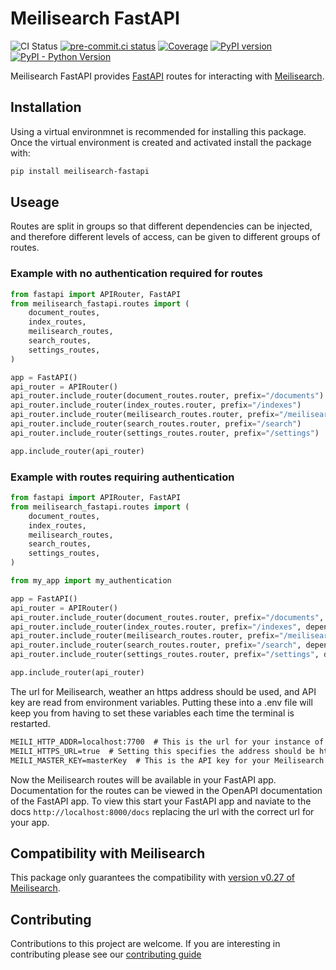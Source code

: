 # Meilisearch FastAPI

![CI Status](https://github.com/sanders41/meilisearch-fastapi/workflows/CI/badge.svg?branch=main&event=push)
[![pre-commit.ci status](https://results.pre-commit.ci/badge/github/sanders41/meilisearch-fastapi/main.svg)](https://results.pre-commit.ci/latest/github/sanders41/meilisearch-fastapi/main)
[![Coverage](https://codecov.io/gh/sanders41/meilisearch-fastapi/branch/main/graphs/badge.svg?branch=main)](https://codecov.io/gh/sanders41/meilisearch-fastapi)
[![PyPI version](https://badge.fury.io/py/meilisearch-fastapi.svg)](https://badge.fury.io/py/meilisearch-fastapi)
[![PyPI - Python Version](https://img.shields.io/pypi/pyversions/meilisearch-fastapi?color=5cc141)](https://github.com/sanders41/meilisearch-fastapi)

Meilisearch FastAPI provides [FastAPI](https://fastapi.tiangolo.com/) routes for interacting with [Meilisearch](https://www.meilisearch.com/).

## Installation

Using a virtual environmnet is recommended for installing this package. Once the virtual environment is created and activated install the package with:

```sh
pip install meilisearch-fastapi
```

## Useage

Routes are split in groups so that different dependencies can be injected, and therefore different levels of access, can be given to different groups of routes.

### Example with no authentication required for routes

```py
from fastapi import APIRouter, FastAPI
from meilisearch_fastapi.routes import (
    document_routes,
    index_routes,
    meilisearch_routes,
    search_routes,
    settings_routes,
)

app = FastAPI()
api_router = APIRouter()
api_router.include_router(document_routes.router, prefix="/documents")
api_router.include_router(index_routes.router, prefix="/indexes")
api_router.include_router(meilisearch_routes.router, prefix="/meilisearch")
api_router.include_router(search_routes.router, prefix="/search")
api_router.include_router(settings_routes.router, prefix="/settings")

app.include_router(api_router)
```

### Example with routes requiring authentication

```py
from fastapi import APIRouter, FastAPI
from meilisearch_fastapi.routes import (
    document_routes,
    index_routes,
    meilisearch_routes,
    search_routes,
    settings_routes,
)

from my_app import my_authentication

app = FastAPI()
api_router = APIRouter()
api_router.include_router(document_routes.router, prefix="/documents", dependeincies=[Depends(my_authentication)])
api_router.include_router(index_routes.router, prefix="/indexes", dependeincies=[Depends(my_authentication)])
api_router.include_router(meilisearch_routes.router, prefix="/meilisearch", dependeincies=[Depends(my_authentication)])
api_router.include_router(search_routes.router, prefix="/search", dependeincies=[Depends(my_authentication)])
api_router.include_router(settings_routes.router, prefix="/settings", dependeincies=[Depends(my_authentication)])

app.include_router(api_router)
```

The url for Meilisearch, weather an https address should be used, and API key are read from
environment variables. Putting these into a .env file will keep you from having to set these
variables each time the terminal is restarted.

```txt
MEILI_HTTP_ADDR=localhost:7700  # This is the url for your instance of Meilisearch
MEILI_HTTPS_URL=true  # Setting this specifies the address should be https://. If false or not included the address will be http://
MEILI_MASTER_KEY=masterKey  # This is the API key for your Meilisearch instance
```

Now the Meilisearch routes will be available in your FastAPI app. Documentation for the routes can be viewed in the OpenAPI documentation of the FastAPI app. To view this start your FastAPI app and naviate to the docs `http://localhost:8000/docs` replacing the url with the correct url for your app.

## Compatibility with Meilisearch

This package only guarantees the compatibility with [version v0.27 of Meilisearch](https://github.com/meilisearch/meilisearch/releases/tag/v0.27.0).

## Contributing

Contributions to this project are welcome. If you are interesting in contributing please see our [contributing guide](CONTRIBUTING.md)

